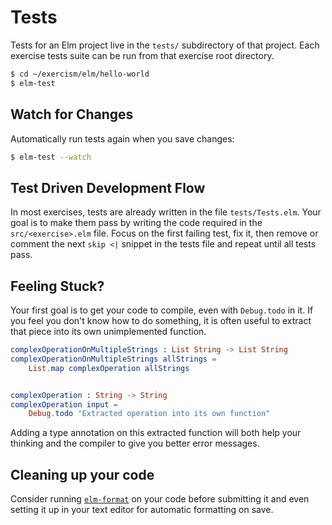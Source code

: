 # Tests

Tests for an Elm project live in the `tests/` subdirectory of that project.
Each exercise tests suite can be run from that exercise root directory.

```bash
$ cd ~/exercism/elm/hello-world
$ elm-test
```

## Watch for Changes

Automatically run tests again when you save changes:

```bash
$ elm-test --watch
```

## Test Driven Development Flow

In most exercises, tests are already written in the file `tests/Tests.elm`.
Your goal is to make them pass by writing the code required
in the `src/<exercise>.elm` file.
Focus on the first failing test, fix it,
then remove or comment the next `skip <|` snippet in the tests file and repeat
until all tests pass.

## Feeling Stuck?

Your first goal is to get your code to compile, even with `Debug.todo` in it.
If you feel you don't know how to do something,
it is often useful to extract that piece into its own unimplemented function.

```elm
complexOperationOnMultipleStrings : List String -> List String
complexOperationOnMultipleStrings allStrings =
    List.map complexOperation allStrings


complexOperation : String -> String
complexOperation input =
    Debug.todo "Extracted operation into its own function"
```

Adding a type annotation on this extracted function
will both help your thinking and the compiler to give you better error messages.

## Cleaning up your code

Consider running [`elm-format`](https://github.com/avh4/elm-format) on your code before submitting it
and even setting it up in your text editor for automatic formatting on save.
